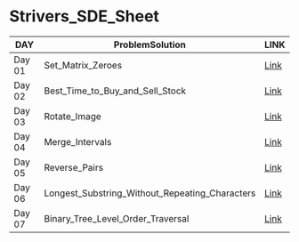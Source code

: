 # Strivers_SDE_Sheet

DAY  | ProblemSolution | LINK
------------- | ------------- | -------------
Day 01 | Set_Matrix_Zeroes | [Link](https://github.com/Subha822/Strivers_SDE_Sheet/blob/main/LeetCode/Medium/Set_Matrix_Zeroes.py)
Day 02 | Best_Time_to_Buy_and_Sell_Stock | [Link](https://github.com/Subha822/Strivers_SDE_Sheet/blob/main/LeetCode/Easy/Best_Time_to_Buy_and_Sell_Stock.py)
Day 03 | Rotate_Image | [Link](https://github.com/Subha822/Strivers_SDE_Sheet/blob/main/LeetCode/Medium/Rotate_Image.py)
Day 04 | Merge_Intervals | [Link](https://github.com/Subha822/Strivers_SDE_Sheet/blob/main/LeetCode/Medium/Merge_Intervals.py)
Day 05 | Reverse_Pairs | [Link](https://github.com/Subha822/Strivers_SDE_Sheet/blob/main/LeetCode/Hard/Reverse_Pairs.py)
Day 06 | Longest_Substring_Without_Repeating_Characters | [Link](https://github.com/Subha822/Strivers_SDE_Sheet/blob/main/LeetCode/Medium/Longest_Substring_Without_Repeating_Characters.py)
Day 07 | Binary_Tree_Level_Order_Traversal | [Link](https://github.com/Subha822/Strivers_SDE_Sheet/blob/main/LeetCode/Medium/Binary_Tree_Level_Order_Traversal.py)

